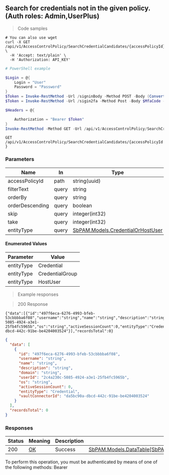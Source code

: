 
## Search for credentials not in the given policy. (Auth roles: Admin,UserPlus)

<a id="opIdSearchCredentialCandidatesAsync"></a>

> Code samples

```shell
# You can also use wget
curl -X GET /api/v1/AccessControlPolicy/SearchCredentialCandidates/{accessPolicyId} \
  -H 'Accept: text/plain' \
  -H 'Authorization: API_KEY'

```

```powershell
# PowerShell example

$Login = @{
    Login = "User"
    Password = "Password"
}
$Token = Invoke-RestMethod -Url /signinBody -Method POST -Body (ConvertTo-Json $Login)
$Token = Invoke-RestMethod -Url /sigin2fa -Method Post -Body $MfaCode -Headers @{Authorization: "Bearer $Token"}

$Headers = @{

    Authorization = "Bearer $Token"
}
Invoke-RestMethod -Method GET -Url /api/v1/AccessControlPolicy/SearchCredentialCandidates/{accessPolicyId} -Headers $Headers
```

`GET /api/v1/AccessControlPolicy/SearchCredentialCandidates/{accessPolicyId}`

<h3 id="search-for-credentials-not-in-the-given-policy.-(auth-roles:-admin,userplus)-parameters">Parameters</h3>

|Name|In|Type|Required|Description|
|---|---|---|---|---|
|accessPolicyId|path|string(uuid)|true|none|
|filterText|query|string|false|none|
|orderBy|query|string|false|none|
|orderDescending|query|boolean|false|none|
|skip|query|integer(int32)|false|none|
|take|query|integer(int32)|false|none|
|entityType|query|[SbPAM.Models.CredentialOrHostUser](#schemasbpam.models.credentialorhostuser)|false|none|

#### Enumerated Values

|Parameter|Value|
|---|---|
|entityType|Credential|
|entityType|CredentialGroup|
|entityType|HostUser|

> Example responses

> 200 Response

```
{"data":[{"id":"497f6eca-6276-4993-bfeb-53cbbbba6f08","username":"string","name":"string","description":"string","domain":"string","userId":"2c4a230c-5085-4924-a3e1-25fb4fc5965b","os":"string","activeSessionCount":0,"entityType":"Credential","vaultConnectorId":"da5bc90a-dbcd-442c-91be-be4204003524"}],"recordsTotal":0}
```

```json
{
  "data": [
    {
      "id": "497f6eca-6276-4993-bfeb-53cbbbba6f08",
      "username": "string",
      "name": "string",
      "description": "string",
      "domain": "string",
      "userId": "2c4a230c-5085-4924-a3e1-25fb4fc5965b",
      "os": "string",
      "activeSessionCount": 0,
      "entityType": "Credential",
      "vaultConnectorId": "da5bc90a-dbcd-442c-91be-be4204003524"
    }
  ],
  "recordsTotal": 0
}
```

<h3 id="search-for-credentials-not-in-the-given-policy.-(auth-roles:-admin,userplus)-responses">Responses</h3>

|Status|Meaning|Description|Schema|
|---|---|---|---|
|200|[OK](https://tools.ietf.org/html/rfc7231#section-6.3.1)|Success|[SbPAM.Models.DataTable[SbPAM.Models.CredentialPolicyCandidateView]](#schemasbpam.models.datatable[sbpam.models.credentialpolicycandidateview])|

<aside class="warning">
To perform this operation, you must be authenticated by means of one of the following methods:
Bearer
</aside>


